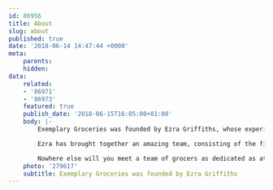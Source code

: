 ```yaml
---
id: 86956
title: About
slug: about
published: true
date: '2018-06-14 14:47:44 +0000'
meta:
    parents: 
    hidden: 
data:
    related:
    - '86971'
    - '86973'
    featured: true
    publish_date: '2018-06-15T16:05:00+01:00'
    body: |-
        Exemplary Groceries was founded by Ezra Griffiths, whose experience in groceries is second to none.

        Ezra has brought together an amazing team, consisting of the finest grocery personnel available today.

        Nowhere else will you meet a team of grocers as dedicated as at Exemplary Groceries.
    photo: '279617'
    subtitle: Exemplary Groceries was founded by Ezra Griffiths
---
```


